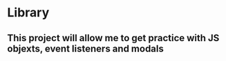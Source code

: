 # Library

## This project will allow me to get practice with JS objexts, event listeners and modals

